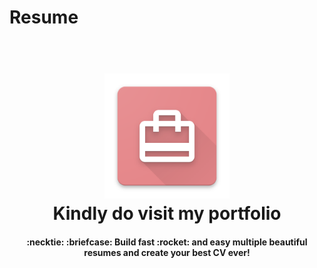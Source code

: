 # Resume
<h1 align="center">
   <br>
   <a href="https://abhishekgarg0196.github.io/">
   <img src="media/logo.png" alt="Markdownify" width="200"></a>
   <br>Kindly do visit my portfolio
   <br>
</h1>
<div align="center"></div>
<h4 align="center">
   :necktie: :briefcase: Build fast :rocket: and easy multiple beautiful resumes and create your best CV ever!
</h4>
<br>
<br>
